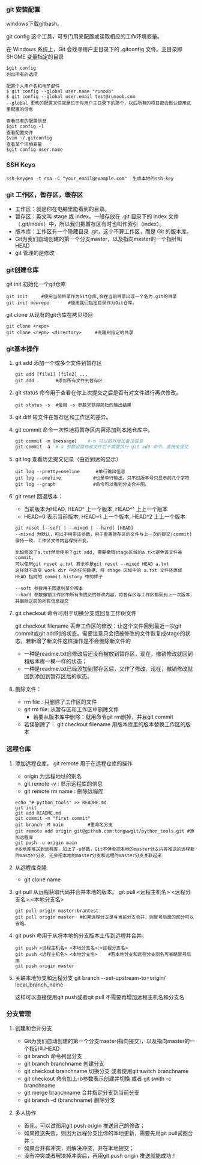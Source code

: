 ### git 安装配置

windows下载gitbash。

git config 这个工具，可专门用来配置或读取相应的工作环境变量。

在 Windows 系统上，Git 会找寻用户主目录下的 .gitconfig 文件。主目录即 $HOME 变量指定的目录

```git
$git config
列出所有的选项

配置个人用户名和电子邮件
$ git config --global user.name "runoob"
$ git config --global user.email test@runoob.com
--global 更改的配置文件就是位于你用户主目录下的那个，以后所有的项目都会默认使用这里配置的信息

查看已有的配置信息
$git config -l
查看配置文件
$vim ~/.gitconfig
查看某个环境变量
$git config user.name
```

### SSH Keys

```git
ssh-keygen -t rsa -C "your_email@example.com"  生成本地的ssh-key
```



### git 工作区，暂存区，缓存区

* 工作区：就是你在电脑里能看到的目录。
* 暂存区：英文叫 stage 或 index。一般存放在 .git 目录下的 index 文件（.git/index）中，所以我们把暂存区有时也叫作索引（index）。
* 版本库：工作区有一个隐藏目录 .git，这个不算工作区，而是 Git 的版本库。
* Git为我们自动创建的第一个分支master，以及指向master的一个指针叫HEAD
* git 管理的是修改

### git创建仓库

git init 初始化一个git仓库

```git
git init     #使用当前目录作为Git仓库,会在当前目录出现一个名为.git的目录
git init newrepo       #使用我们指定目录作为Git仓库。 
```

git clone 从现有的git仓库在拷贝项目

```git
git clone <repo>
git clone <repo> <directory>     #克隆到指定的目录
```

### git基本操作

1. git add  添加一个或多个文件到暂存区

   ```git
   git add [file1] [file2] ...
   git add .      #添加所有文件到暂存区
   ```

   

2. git status 命令用于查看在你上次提交之后是否有对文件进行再次修改。

   ```git
   git status -s  #使用 -s 参数来获得简短的输出结果
   ```


3. git diff  较文件在暂存区和工作区的差异。

4. git commit 命令一次性地将暂存区内容添加到本地仓库中。

   ```python
   git commit -m [message]    #-m 可以额外增加备注信息
   git commit -a  #-a 参数设置修改文件后不需要执行 git add 命令，直接来提交
   ```

5. git log 查看历史提交记录（由近到远的显示）

   ```git
   git log --pretty=oneline      #单行输出信息
   git log --oneline            #也是单行输出，只不过版本号只显示前几个字符
   git log --graph              #命令可以看到分支合并图。
   ```

6. git reset 回退版本： 

   * 当前版本为HEAD, HEAD^ 上一个版本, HEAD^^ 上上一个版本
   * HEAD~0 表示当前版本, HEAD~1 上一个版本, HEAD^2 上上一个版本

   ```git
   git reset [--soft | --mixed | --hard] [HEAD]
   --mixed 为默认，可以不用带该参数，用于重置暂存区的文件与上一次的提交(commit)保持一致，工作区文件内容保持不变。
   
   比如修改了a.txt然后使用了git add, 需要撤销stage区域的a.txt避免该文件被commit,
   可以使用git reset a.txt 其全称是git reset --mixed HEAD a.txt
   这样就不改变 work dir 中的任何数据，将 stage 区域中的 a.txt 文件还原成 HEAD 指向的 commit history 中的样子
   
   --soft 参数用于回退到某个版本
   --hard 参数撤销工作区中所有未提交的修改内容，将暂存区与工作区都回到上一次版本，并删除之前的所有信息提交
   ```


7. git checkout 命令可用于切换分支或回复工作树文件
   
   git checkout  filename 丢弃工作区的修改：让这个文件回到最近一次git commit或git add时的状态。需要注意只会把被修改的文件恢复成stage的状态，若新增了新文件这样操作是不会删除新文件的

   * 一种是readme.txt自修改后还没有被放到暂存区，现在，撤销修改就回到和版本库一模一样的状态；
   * 一种是readme.txt已经添加到暂存区后，又作了修改，现在，撤销修改就回到添加到暂存区后的状态。
   
8. 删除文件： 
   * rm file : 只删除了工作区的文件
   * git rm file: 从暂存区和工作区中删除文件
     * 若要从版本库中删除：就用命令git rm删掉，并且git commit
   * 若误删除了： git checkout filename         用版本库里的版本替换工作区的版本



### 远程仓库

1. 添加远程仓库。 git remote 用于在远程仓库的操作

   * origin 为远程地址的别名
   * git remote -v  : 显示远程库的信息
   * git remote rm name : 删除远程库

   ```git
   echo "# python_tools" >> README.md
   git init
   git add README.md
   git commit -m "first commit"
   git branch -M main         #重命名分支
   git remote add origin git@github.com:tongwwgit/python_tools.git #添加远程库
   git push -u origin main  
   #本地库推送到远程库，加上了-u参数，Git不但会把本地的master分支内容推送的远程新的master分支，还会把本地的master分支和远程的master分支关联起来
   ```

2. 从远程库克隆
   
   * git clone name
   
3. git pull 从远程获取代码并合并本地的版本。   git pull <远程主机名> <远程分支名>:<本地分支名>

   ```git
   git pull origin master:brantest
   git pull origin master  #如果远程分支是与当前分支合并，则冒号后面的部分可以省略。
   ```

4. git push 命用于从将本地的分支版本上传到远程并合并。 

   ```git
   git push <远程主机名> <本地分支名>:<远程分支名>
   git push <远程主机名> <本地分支名>    #若本地分支和远程分支同名可省略冒号后面
   git push origin master
   ```


5. 关联本地分支和远程分支 git branch --set-upstream-to=origin/<branchname>   local_branch_name

   这样可以直接使用git push或者git pull 不需要再增加远程主机名和分支名

### 分支管理

1. 创建和合并分支
   * Git为我们自动创建的第一个分支master(指向提交)，以及指向master的一个指针叫HEAD
   * git branch 命令列出分支
   * git branch branchname  创建分支
   * git checkout branchname 切换分支   或者使用git switch branchname
   * git checkout 命令加上-b参数表示创建并切换     或者 git swith -c branchname
   * git merge branchname   合并指定分支到当前分支
   * git branch -d (branchname) 删除分支

2. 多人协作
   * 首先，可以试图用git push origin <branch-name>推送自己的修改；
   * 如果推送失败，则因为远程分支比你的本地更新，需要先用git pull试图合并；
   * 如果合并有冲突，则解决冲突，并在本地提交；
   * 没有冲突或者解决掉冲突后，再用git push origin <branch-name>推送就能成功！